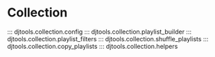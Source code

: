 # Collection

::: djtools.collection.config
::: djtools.collection.playlist_builder
::: djtools.collection.playlist_filters
::: djtools.collection.shuffle_playlists
::: djtools.collection.copy_playlists
::: djtools.collection.helpers

